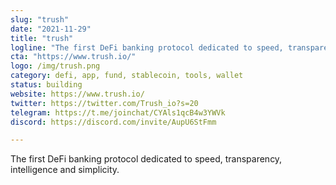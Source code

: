 ```yaml
---
slug: "trush"
date: "2021-11-29"
title: "trush"
logline: "The first DeFi banking protocol dedicated to speed, transparency, intelligence and simplicity"
cta: "https://www.trush.io/"
logo: /img/trush.png
category: defi, app, fund, stablecoin, tools, wallet
status: building
website: https://www.trush.io/
twitter: https://twitter.com/Trush_io?s=20
telegram: https://t.me/joinchat/CYAls1qcB4w3YWVk
discord: https://discord.com/invite/AupU6StFmm

---
```


The first DeFi banking protocol dedicated to speed, transparency, intelligence and simplicity.
